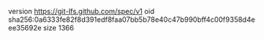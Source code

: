version https://git-lfs.github.com/spec/v1
oid sha256:0a6333fe82f8d391edf8faa07bb5b78e40c47b990bff4c00f9358d4eee35692e
size 1366
